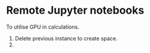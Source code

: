 # Remote Jupyter notebooks

To utilise GPU in calculations.

1. Delete previous instance to create space.
2. 